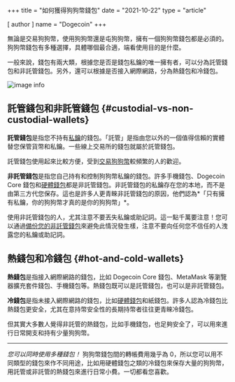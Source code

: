 +++
title = "如何獲得狗狗幣錢包"
date = "2021-10-22"
type = "article"

[ author ]
  name = "Dogecoin"
+++

無論是交易狗狗幣，使用狗狗幣還是屯狗狗幣，擁有一個狗狗幣錢包都是必須的。狗狗幣錢包有多種選擇，具體哪個最合適，端看使用目的是什麼。

一般來說，錢包有兩大類，根據您是否是錢包私鑰的唯一擁有者，可以分為託管錢包和非託管錢包。另外，還可以根據是否接入網際網路，分為熱錢包和冷錢包。

![image info](/assets/images/dogepedia/4.png)
## 託管錢包和非託管錢包 {#custodial-vs-non-custodial-wallets}

**託管錢包**是指您不持有[私鑰](/zh-tw/dogepedia/articles/how-to-backup-a-wallet)的錢包。「託管」是指由您以外的一個值得信賴的實體替您保管貨幣和私鑰。一些線上交易所的錢包就屬於託管錢包。

託管錢包使用起來比較方便，受到[交易狗狗幣](/zh-tw/dogepedia/articles/get-dogecoin)較頻繁的人的歡迎。

**非託管錢包**是指您自己持有和控制狗狗幣私鑰的錢包。許多手機錢包、Dogecoin Core 錢包和[硬體錢包](/zh-tw/dogepedia/articles/dogecoin-hardware-wallets)都是非託管錢包。非託管錢包的私鑰存在您的本地，而不是由第三方代您保存。這也是許多人更青睞非託管錢包的原因，他們認為*「只有擁有私鑰，你的狗狗幣才真的是你的狗狗幣」*。

使用非託管錢包的人，尤其注意不要丟失私鑰或助記詞。這一點千萬要注意！您可以通過[備份您的非託管錢包](/zh-tw/dogepedia/articles/how-to-backup-a-wallet)來避免此情況發生樣，注意不要向任何您不信任的人洩露您的私鑰或助記詞。


## 熱錢包和冷錢包 {#hot-and-cold-wallets}

**熱錢包**是指接入網際網路的錢包，比如 Dogecoin Core 錢包、MetaMask 等瀏覽器擴充套件錢包、手機錢包等。熱錢包既可以是託管錢包，也可以是非託管錢包。

**冷錢包**是指未接入網際網路的錢包，比如[硬體錢包](/zh-tw/dogepedia/articles/dogecoin-hardware-wallets)和紙錢包。許多人認為冷錢包比熱錢包更安全，尤其在意持幣安全性的長期持幣者往往更青睞冷錢包。

但其實大多數人覺得非託管的熱錢包，比如手機錢包，也足夠安全了，可以用來進行日常開支和持有少量狗狗幣。

***

*您可以同時使用多種錢包！* 狗狗幣錢包間的轉帳費用幾乎為 0，所以您可以用不同類型的錢包來作不同用途，比如用硬體錢包之類的冷錢包來保存大量的狗狗幣，用託管或非託管的熱錢包來進行日常小費。一切都看您喜歡。